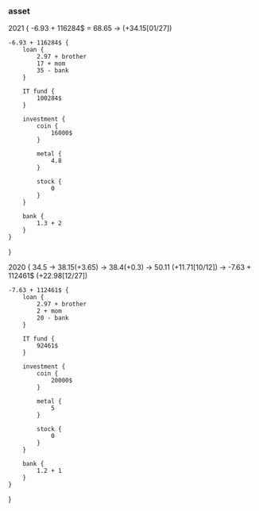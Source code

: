 ### asset

2021 {
    -6.93 + 116284$ = 68.65 -> (+34.15[01/27])

    -6.93 + 116284$ {
        loan {
            2.97 + brother
            17 + mom
            35 - bank
        }

        IT fund {
            100284$
        }

        investment {
            coin {
                16000$
            }

            metal {
                4.8
            }

            stock {
                0
            }
        }

        bank {
            1.3 + 2
        }
    }
}

2020 {
    34.5 -> 38.15(+3.65) -> 38.4(+0.3) -> 50.11 (+11.71[10/12]) -> -7.63 + 112461$ (+22.98[12/27])

    -7.63 + 112461$ {
        loan {
            2.97 + brother
            2 + mom
            20 - bank
        }

        IT fund {
            92461$
        }

        investment {
            coin {
                20000$
            }

            metal {
                5
            }

            stock {
                0
            }
        }

        bank {
            1.2 + 1
        }
    }
}
